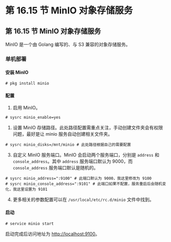 # 第 16.15 节 MinIO 对象存储服务

## 第 16.15 节 MinIO 对象存储服务

MinIO 是一个由 Golang 编写的、与 S3 兼容的对象存储服务。

### 单机部署

#### 安装 MinIO

```
# pkg install minio
```

#### 配置

1. 启用 MinIO。

```
# sysrc minio_enable=yes
```

1. 设置 MinIO 存储路径。此处路径配置需重点关注，手动创建文件夹会有权限问题，最好是让 minio 服务自动创建相关文件夹。

```
# sysrc minio_disks=/mnt/minio # 此处路径根据自己的需要配置
```

3. 自定义 MinIO 服务端口。MinIO 会启动两个服务端口，分别是 `address` 和 `console_address`。其中 `address` 服务端口默认为 9000，而 `console_address` 服务端口默认是随机的。

```
# sysrc minio_address=":9100" # 此端口默认为 9000，我这里修改为 9100
# sysrc minio_console_address=":9101" # 此端口如果不配置，服务重启后会随机变化，我这里设置为 9101
```

4. 更多相关的参数配置可以在 `/usr/local/etc/rc.d/minio` 文件中找到。

#### 启动

```
# service minio start
```

启动完成后访问地址为 [http://localhost:9100](http://localhost:9100)。
